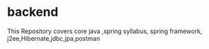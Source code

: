 # backend
This Repository  covers core java ,spring syllabus, spring framework, j2ee,Hibernate,jdbc,jpa,postman
